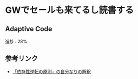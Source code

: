 # GWでセールも来てるし読書する

## Adaptive Code

進捗 : 28%

## 参考リンク
* [「依存性逆転の原則」の自分なりの解釈](http://at-grandpa.hatenablog.jp/entry/dip#%E5%85%B7%E4%BD%93%E4%BE%8B%E3%81%8B%E3%82%89%E7%B4%90%E8%A7%A3%E3%81%84%E3%81%A6%E3%81%84%E3%81%8F)